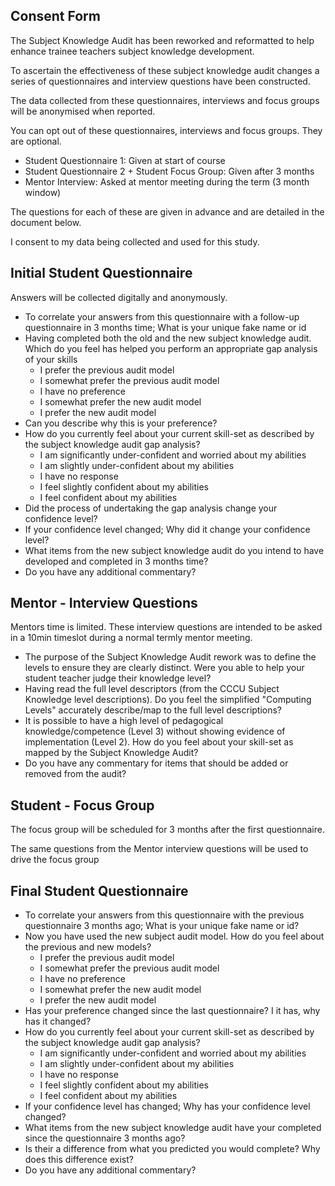 Consent Form
------------

The Subject Knowledge Audit has been reworked and reformatted to help enhance trainee teachers subject knowledge development.

To ascertain the effectiveness of these subject knowledge audit changes a series of questionnaires and interview questions have been constructed.

The data collected from these questionnaires, interviews and focus groups will be anonymised when reported.

You can opt out of these questionnaires, interviews and focus groups. They are optional.

* Student Questionnaire 1: Given at start of course
* Student Questionnaire 2 + Student Focus Group: Given after 3 months
* Mentor Interview: Asked at mentor meeting during the term (3 month window)

The questions for each of these are given in advance and are detailed in the document below.

I consent to my data being collected and used for this study.


Initial Student Questionnaire
-----------------------------

Answers will be collected digitally and anonymously.

* To correlate your answers from this questionnaire with a follow-up questionnaire in 3 months time; What is your unique fake name or id
* Having completed both the old and the new subject knowledge audit. Which do you feel has helped you perform an appropriate gap analysis of your skills
    * I prefer the previous audit model
    * I somewhat prefer the previous audit model
    * I have no preference
    * I somewhat prefer the new audit model
    * I prefer the new audit model
* Can you describe why this is your preference?
* How do you currently feel about your current skill-set as described by the subject knowledge audit gap analysis?
    * I am significantly under-confident and worried about my abilities
    * I am slightly under-confident about my abilities
    * I have no response
    * I feel slightly confident about my abilities
    * I feel confident about my abilities
* Did the process of undertaking the gap analysis change your confidence level?
* If your confidence level changed; Why did it change your confidence level?
* What items from the new subject knowledge audit do you intend to have developed and completed in 3 months time?
* Do you have any additional commentary?



Mentor - Interview Questions
----------------------------

Mentors time is limited. These interview questions are intended to be asked in a 10min timeslot during a normal termly mentor meeting.

* The purpose of the Subject Knowledge Audit rework was to define the levels to ensure they are clearly distinct. Were you able to help your student teacher judge their knowledge level?
* Having read the full level descriptors (from the CCCU Subject Knowledge level descriptions). Do you feel the simplified "Computing Levels" accurately describe/map to the full level descriptions?
* It is possible to have a high level of pedagogical knowledge/competence (Level 3) without showing evidence of implementation (Level 2). How do you feel about your skill-set as mapped by the Subject Knowledge Audit?
* Do you have any commentary for items that should be added or removed from the audit?


Student - Focus Group
---------------------

The focus group will be scheduled for 3 months after the first questionnaire.

The same questions from the Mentor interview questions will be used to drive the focus group 


Final Student Questionnaire
---------------------------

* To correlate your answers from this questionnaire with the previous questionnaire 3 months ago; What is your unique fake name or id?
* Now you have used the new subject audit model. How do you feel about the previous and new models?
    * I prefer the previous audit model
    * I somewhat prefer the previous audit model
    * I have no preference
    * I somewhat prefer the new audit model
    * I prefer the new audit model
* Has your preference changed since the last questionnaire? I it has, why has it changed?
* How do you currently feel about your current skill-set as described by the subject knowledge audit gap analysis?
    * I am significantly under-confident and worried about my abilities
    * I am slightly under-confident about my abilities
    * I have no response
    * I feel slightly confident about my abilities
    * I feel confident about my abilities
* If your confidence level has changed; Why has your confidence level changed?
* What items from the new subject knowledge audit have your completed since the questionnaire 3 months ago?
* Is their a difference from what you predicted you would complete? Why does this difference exist?
* Do you have any additional commentary?
